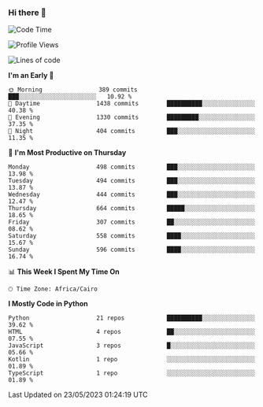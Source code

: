 ### Hi there 👋

<!--
**AMR-KELEG/AMR-KELEG** is a ✨ _special_ ✨ repository because its `README.md` (this file) appears on your GitHub profile.

Here are some ideas to get you started:

- 🔭 I’m currently working on ...
- 🌱 I’m currently learning ...
- 👯 I’m looking to collaborate on ...
- 🤔 I’m looking for help with ...
- 💬 Ask me about ...
- 📫 How to reach me: ...
- 😄 Pronouns: ...
- ⚡ Fun fact: ...
-->

<!--START_SECTION:waka-->
![Code Time](http://img.shields.io/badge/Code%20Time-0%20secs-blue)

![Profile Views](http://img.shields.io/badge/Profile%20Views-0-blue)

![Lines of code](https://img.shields.io/badge/From%20Hello%20World%20I%27ve%20Written-20.6%20million%20lines%20of%20code-blue)

**I'm an Early 🐤** 

```text
🌞 Morning                389 commits         ███░░░░░░░░░░░░░░░░░░░░░░   10.92 % 
🌆 Daytime                1438 commits        ██████████░░░░░░░░░░░░░░░   40.38 % 
🌃 Evening                1330 commits        █████████░░░░░░░░░░░░░░░░   37.35 % 
🌙 Night                  404 commits         ███░░░░░░░░░░░░░░░░░░░░░░   11.35 % 
```
📅 **I'm Most Productive on Thursday** 

```text
Monday                   498 commits         ███░░░░░░░░░░░░░░░░░░░░░░   13.98 % 
Tuesday                  494 commits         ███░░░░░░░░░░░░░░░░░░░░░░   13.87 % 
Wednesday                444 commits         ███░░░░░░░░░░░░░░░░░░░░░░   12.47 % 
Thursday                 664 commits         █████░░░░░░░░░░░░░░░░░░░░   18.65 % 
Friday                   307 commits         ██░░░░░░░░░░░░░░░░░░░░░░░   08.62 % 
Saturday                 558 commits         ████░░░░░░░░░░░░░░░░░░░░░   15.67 % 
Sunday                   596 commits         ████░░░░░░░░░░░░░░░░░░░░░   16.74 % 
```


📊 **This Week I Spent My Time On** 

```text
🕑︎ Time Zone: Africa/Cairo
```

**I Mostly Code in Python** 

```text
Python                   21 repos            ██████████░░░░░░░░░░░░░░░   39.62 % 
HTML                     4 repos             ██░░░░░░░░░░░░░░░░░░░░░░░   07.55 % 
JavaScript               3 repos             █░░░░░░░░░░░░░░░░░░░░░░░░   05.66 % 
Kotlin                   1 repo              ░░░░░░░░░░░░░░░░░░░░░░░░░   01.89 % 
TypeScript               1 repo              ░░░░░░░░░░░░░░░░░░░░░░░░░   01.89 % 
```




 Last Updated on 23/05/2023 01:24:19 UTC
<!--END_SECTION:waka-->
